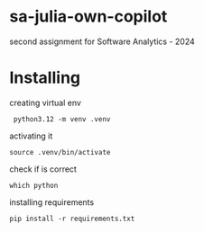 # sa-julia-own-copilot
second assignment for Software Analytics - 2024

# Installing
creating virtual env
```shell
 python3.12 -m venv .venv
```
activating it
```shell
source .venv/bin/activate
```
check if is correct
```shell
which python
```
installing requirements
```shell
pip install -r requirements.txt
```
